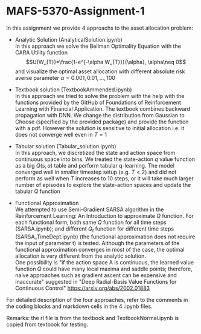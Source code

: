 # MAFS-5370-Assignment-1
In this assignment we provide 4 approachs to the asset allocation problem:

-   Analytic Solution (AnalyticalSolution.ipynb)\
    In this approach we solve the Bellman Optimality Equation with the CARA Utility function $$U(W_{T})=\frac{1-e^{-\alpha W_{T}}}{\alpha}, \alpha\neq 0$$ and visualize the optimal asset allocation with different absolute risk averse parameter $\alpha = 0.001,0.01,...,100$

-   Textbook solution (TextbookAmmended.ipynb)\
    In this approach we tried to solve the problem with the help with the functions provided by the GitHub of Foundations of Reinforcement Learning with Financial Application. The textbook combines backward propagation with DNN. We change the distribution from Gaussian to Choose (specified by the provided package) and provide the function with a pdf. However the solution is sensitive to initial allocation i.e. it does not converge well even in $T = 1$

-   Tabular solution (Tabular_solution.ipynb)\
    In this approach, we discretized the state and action space from continuous space into bins. We treated the state-action $q$ value function as a big $Q(s,a)$ table and perform tabular q-learning. The model converged well in smaller timestep setup (e.g. $T < 2$) and did not perform as well when $T$ increases to 10 steps, or it will take much larger number of episodes to explore the state-action spaces and update the tabular $Q$ function

-   Functional Approximation\
    We attempted to use Semi-Gradient SARSA algorithm in the Reinforcement Learning: An Introduction to approximate $Q$ function. For each functional form, both same $Q$ function for all time steps (SARSA.ipynb); and different $Q_t$ function for different time steps (SARSA_TimeDept.ipynb) (the functional approximation does not require the input of parameter t) is tested. Although the parameters of the functional approximation converges in most of the case, the optimal allocation is very different from the analytic solution.\
    One possibility is "if the action space A is continuous, the learned value function $Q$ could have many local maxima and saddle points; therefore, naive approaches such as gradient ascent can be expensive and inaccurate" suggested in "Deep Radial-Basis Value Functions for Continuous Control" <https://arxiv.org/abs/2002.01883>

For detailed description of the four approaches, refer to the comments in the coding blocks and markdown cells in the 4 .ipynb files.

Remarks: the rl file is from the textbook and TextbookNormal.ipynb is copied from textbook for testing.
